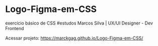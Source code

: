 # Logo-Figma-em-CSS
exercício básico de CSS #estudos
Marcos Silva | UX/UI Designer - Dev Frontend

Acessar projeto:
https://marckgag.github.io/Logo-Figma-em-CSS/
